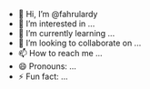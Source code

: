 - 👋 Hi, I’m @fahrulardy
- 👀 I’m interested in ...
- 🌱 I’m currently learning ...
- 💞️ I’m looking to collaborate on ...
- 📫 How to reach me ...
- 😄 Pronouns: ...
- ⚡ Fun fact: ...

<!---
fahrulardy/fahrulardy is a ✨ special ✨ repository because its `README.md` (this file) appears on your GitHub profile.
You can click the Preview link to take a look at your changes.
--->

